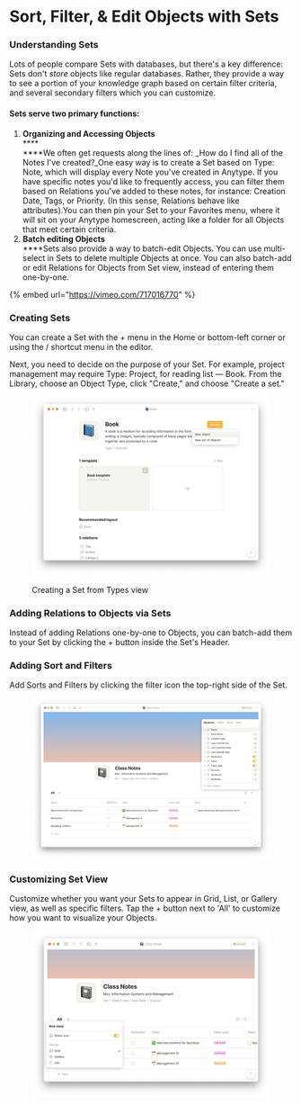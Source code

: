 # Sort, Filter, & Edit Objects with Sets

### Understanding Sets

Lots of people compare Sets with databases, but there's a key difference: Sets don't _store_ objects like regular databases. Rather, they provide a way to see a portion of your knowledge graph based on certain filter criteria, and several secondary filters which you can customize.

#### Sets serve two primary functions:

1. **Organizing and Accessing Objects**\
   ****\
   ****We often get requests along the lines of: _How do I find all of the Notes I've created?_One easy way is to create a Set based on Type: Note, which will display every Note you've created in Anytype. If you have specific notes you'd like to frequently access, you can filter them based on Relations you've added to these notes, for instance: Creation Date, Tags, or Priority. (In this sense, Relations behave like attributes).You can then pin your Set to your Favorites menu, where it will sit on your Anytype homescreen, acting like a folder for all Objects that meet certain criteria.
2. **Batch editing Objects**\
   ****Sets also provide a way to batch-edit Objects. You can use multi-select in Sets to delete multiple Objects at once. You can also batch-add or edit Relations for Objects from Set view, instead of entering them one-by-one.

{% embed url="https://vimeo.com/717016770" %}

### Creating Sets

You can create a Set with the + menu in the Home or bottom-left corner or using the / shortcut menu in the editor.

Next, you need to decide on the purpose of your Set. For example, project management may require Type: Project, for reading list — Book. From the Library, choose an Object Type, click "Create," and choose "Create a set."

<figure><img src="../.gitbook/assets/Create a set 2.png" alt=""><figcaption><p>Creating a Set from Types view</p></figcaption></figure>

### Adding Relations to Objects via Sets

Instead of adding Relations one-by-one to Objects, you can batch-add them to your Set by clicking the + button inside the Set's Header.&#x20;

### Adding Sort and Filters

Add Sorts and Filters by clicking the filter icon the top-right side of the Set.

<figure><img src="../.gitbook/assets/Customize set 1.png" alt=""><figcaption></figcaption></figure>

### Customizing Set View

Customize whether you want your Sets to appear in Grid, List, or Gallery view, as well as specific filters. Tap the + button next to 'All' to customize how you want to visualize your Objects.

<figure><img src="../.gitbook/assets/Customize set 2.png" alt=""><figcaption></figcaption></figure>
